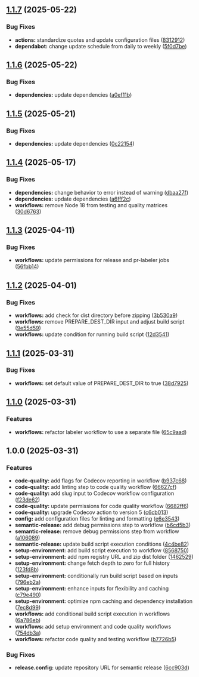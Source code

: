 ## [1.1.7](https://github.com/SP-Packages/actions/compare/v1.1.6...v1.1.7) (2025-05-22)

### Bug Fixes

* **actions:** standardize quotes and update configuration files ([8312912](https://github.com/SP-Packages/actions/commit/8312912e07fde1e14684e9245da19e8f3c833eff))
* **dependabot:** change update schedule from daily to weekly ([5f0d7be](https://github.com/SP-Packages/actions/commit/5f0d7be9290b53707cb55f9d5597df0dd5d65926))

## [1.1.6](https://github.com/SP-Packages/actions/compare/v1.1.5...v1.1.6) (2025-05-22)

### Bug Fixes

* **dependencies:** update dependencies ([a0ef11b](https://github.com/SP-Packages/actions/commit/a0ef11bb82e63696e95a0a6bc055b42351a52128))

## [1.1.5](https://github.com/SP-Packages/actions/compare/v1.1.4...v1.1.5) (2025-05-21)

### Bug Fixes

* **dependencies:** update dependencies ([0c22154](https://github.com/SP-Packages/actions/commit/0c22154a5c9bcbc54460793b04225d90d44c986f))

## [1.1.4](https://github.com/SP-Packages/actions/compare/v1.1.3...v1.1.4) (2025-05-17)

### Bug Fixes

* **dependencies:** change behavior to error instead of warning ([dbaa27f](https://github.com/SP-Packages/actions/commit/dbaa27f8ce3881f7739b956a7a91fe8b8e312063))
* **dependencies:** update dependencies ([a6fff2c](https://github.com/SP-Packages/actions/commit/a6fff2c1dd053f0d22cbbe47c83ac7da0c94ecfe))
* **workflows:** remove Node 18 from testing and quality matrices ([30d6763](https://github.com/SP-Packages/actions/commit/30d67637e980d7f63f33eb46325886f1ec62193d))

## [1.1.3](https://github.com/SP-Packages/actions/compare/v1.1.2...v1.1.3) (2025-04-11)

### Bug Fixes

* **workflows:** update permissions for release and pr-labeler jobs ([56fbb14](https://github.com/SP-Packages/actions/commit/56fbb14f1d018c09f20d9fe0f1b21e711c7bf23c))

## [1.1.2](https://github.com/SP-Packages/actions/compare/v1.1.1...v1.1.2) (2025-04-01)

### Bug Fixes

* **workflows:** add check for dist directory before zipping ([3b530a9](https://github.com/SP-Packages/actions/commit/3b530a90dbf801d96ab8e829d07f48e8a86adb4d))
* **workflows:** remove PREPARE_DEST_DIR input and adjust build script ([9e55d59](https://github.com/SP-Packages/actions/commit/9e55d59cce4b89a809d3f26b9b2cb98c63445c8f))
* **workflows:** update condition for running build script ([12d3541](https://github.com/SP-Packages/actions/commit/12d354127e9d31fc1542e91c01ff5691e01a8fea))

## [1.1.1](https://github.com/SP-Packages/actions/compare/v1.1.0...v1.1.1) (2025-03-31)

### Bug Fixes

* **workflows:** set default value of PREPARE_DEST_DIR to true ([38d7925](https://github.com/SP-Packages/actions/commit/38d7925aa0f5dac39540a44d408d2fe3e13f6b99))

## [1.1.0](https://github.com/SP-Packages/actions/compare/v1.0.0...v1.1.0) (2025-03-31)

### Features

* **workflows:** refactor labeler workflow to use a separate file ([65c9aad](https://github.com/SP-Packages/actions/commit/65c9aad42b7449dff56c2e3fffb1c41b1efd3ab2))

## 1.0.0 (2025-03-31)

### Features

* **code-quality:** add flags for Codecov reporting in workflow ([b937c68](https://github.com/SP-Packages/actions/commit/b937c68209824c336be6376823e977145949d750))
* **code-quality:** add linting step to code quality workflow ([66627cf](https://github.com/SP-Packages/actions/commit/66627cf116690fbc1a6ac248704297ae3614f541))
* **code-quality:** add slug input to Codecov workflow configuration ([f23de62](https://github.com/SP-Packages/actions/commit/f23de6209352cd20cf183b03d3ebb1fc987b1ccf))
* **code-quality:** update permissions for code quality workflow ([6682ff6](https://github.com/SP-Packages/actions/commit/6682ff646b74d13e68c6855be9412b457528859e))
* **code-quality:** upgrade Codecov action to version 5 ([c6cb013](https://github.com/SP-Packages/actions/commit/c6cb01329f7cb5dd9b7f8ea84f4b63a159c6c746))
* **config:** add configuration files for linting and formatting ([e6e3543](https://github.com/SP-Packages/actions/commit/e6e3543da482b52610dad8bad9c20d0e8b32c260))
* **semantic-release:** add debug permissions step to workflow ([b6cd5b3](https://github.com/SP-Packages/actions/commit/b6cd5b312e9003b9f5900bded86f1cbc2d7f72ab))
* **semantic-release:** remove debug permissions step from workflow ([a106089](https://github.com/SP-Packages/actions/commit/a1060898bf57863ccf564380b3e65caf59eae814))
* **semantic-release:** update build script execution conditions ([4c4be82](https://github.com/SP-Packages/actions/commit/4c4be82a797f3d3c4abe0dfbcb368662b4d52b7d))
* **setup-environment:** add build script execution to workflow ([8568750](https://github.com/SP-Packages/actions/commit/85687503160a3a2c4e045150840ee7afac8925d4))
* **setup-environment:** add npm registry URL and zip dist folder ([1462529](https://github.com/SP-Packages/actions/commit/1462529d3da8ec3aa9694ee2559bf54bf316d2fc))
* **setup-environment:** change fetch depth to zero for full history ([123fd8b](https://github.com/SP-Packages/actions/commit/123fd8b5361040d84bad962cca93e1c5263a9a88))
* **setup-environment:** conditionally run build script based on inputs ([796eb2a](https://github.com/SP-Packages/actions/commit/796eb2af3950d57a22cb1e542c1c29e53ec7dee5))
* **setup-environment:** enhance inputs for flexibility and caching ([c79e490](https://github.com/SP-Packages/actions/commit/c79e490d778c6db4c637002d20d9e3d551986cd5))
* **setup-environment:** optimize npm caching and dependency installation ([7ec8d99](https://github.com/SP-Packages/actions/commit/7ec8d9941ac86c838dcfd4569d016d21092d7f10))
* **workflows:** add conditional build script execution in workflows ([6a786eb](https://github.com/SP-Packages/actions/commit/6a786ebeaf61d2ea54573b2e6011316cf7904e8a))
* **workflows:** add setup environment and code quality workflows ([754db3a](https://github.com/SP-Packages/actions/commit/754db3a7831ae03734f43b9f48c6065227112ee8))
* **workflows:** refactor code quality and testing workflow ([b7726b5](https://github.com/SP-Packages/actions/commit/b7726b56a1fad0042a33a76fe7f390fe79bd9ca5))

### Bug Fixes

* **release.config:** update repository URL for semantic release ([6cc903d](https://github.com/SP-Packages/actions/commit/6cc903d278e8add3ee530b42308887249e9738fb))

